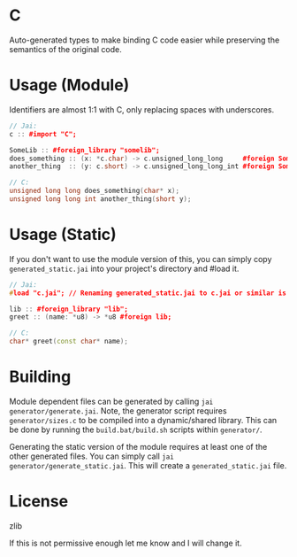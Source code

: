 # C

Auto-generated types to make binding C code easier while preserving the semantics of the original code.


# Usage (Module)

Identifiers are almost 1:1 with C, only replacing spaces with underscores.

```c++
// Jai:
c :: #import "C";

SomeLib :: #foreign_library "somelib";
does_something :: (x: *c.char) -> c.unsigned_long_long     #foreign SomeLib;
another_thing  :: (y: c.short) -> c.unsigned_long_long_int #foreign SomeLib;

// C:
unsigned long long does_something(char* x);
unsigned long long int another_thing(short y);
```


# Usage (Static)

If you don't want to use the module version of this, you can simply copy
`generated_static.jai` into your project's directory and #load it. 

```c++
// Jai:
#load "c.jai"; // Renaming generated_static.jai to c.jai or similar is recommended.

lib :: #foreign_library "lib";
greet :: (name: *u8) -> *u8 #foreign lib;

// C:
char* greet(const char* name);
```


# Building

Module dependent files can be generated by calling `jai generator/generate.jai`.
Note, the generator script requires `generator/sizes.c` to be compiled into a 
dynamic/shared library. This can be done by running the `build.bat/build.sh`
scripts within `generator/`.

Generating the static version of the module requires at least one of the other generated files. You can simply call `jai generator/generate_static.jai`. This
will create a `generated_static.jai` file.


# License

zlib

If this is not permissive enough let me know and I will change it.
